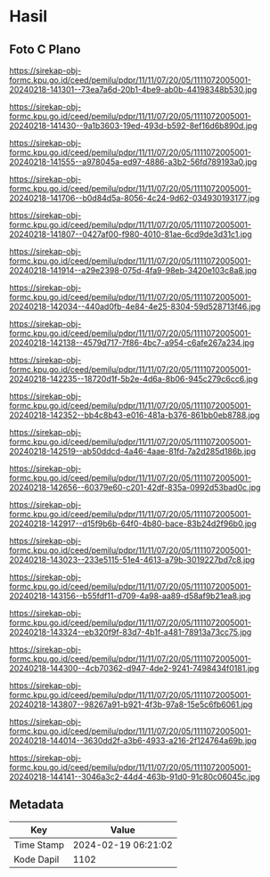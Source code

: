 # Hasil

## Foto C Plano

https://sirekap-obj-formc.kpu.go.id/ceed/pemilu/pdpr/11/11/07/20/05/1111072005001-20240218-141301--73ea7a6d-20b1-4be9-ab0b-44198348b530.jpg

https://sirekap-obj-formc.kpu.go.id/ceed/pemilu/pdpr/11/11/07/20/05/1111072005001-20240218-141430--9a1b3603-19ed-493d-b592-8ef16d6b890d.jpg

https://sirekap-obj-formc.kpu.go.id/ceed/pemilu/pdpr/11/11/07/20/05/1111072005001-20240218-141555--a978045a-ed97-4886-a3b2-56fd789193a0.jpg

https://sirekap-obj-formc.kpu.go.id/ceed/pemilu/pdpr/11/11/07/20/05/1111072005001-20240218-141706--b0d84d5a-8056-4c24-9d62-034930193177.jpg

https://sirekap-obj-formc.kpu.go.id/ceed/pemilu/pdpr/11/11/07/20/05/1111072005001-20240218-141807--0427af00-f980-4010-81ae-6cd9de3d31c1.jpg

https://sirekap-obj-formc.kpu.go.id/ceed/pemilu/pdpr/11/11/07/20/05/1111072005001-20240218-141914--a29e2398-075d-4fa9-98eb-3420e103c8a8.jpg

https://sirekap-obj-formc.kpu.go.id/ceed/pemilu/pdpr/11/11/07/20/05/1111072005001-20240218-142034--440ad0fb-4e84-4e25-8304-59d528713f46.jpg

https://sirekap-obj-formc.kpu.go.id/ceed/pemilu/pdpr/11/11/07/20/05/1111072005001-20240218-142138--4579d717-7f86-4bc7-a954-c6afe267a234.jpg

https://sirekap-obj-formc.kpu.go.id/ceed/pemilu/pdpr/11/11/07/20/05/1111072005001-20240218-142235--18720d1f-5b2e-4d6a-8b06-945c279c6cc6.jpg

https://sirekap-obj-formc.kpu.go.id/ceed/pemilu/pdpr/11/11/07/20/05/1111072005001-20240218-142352--bb4c8b43-e016-481a-b376-861bb0eb8788.jpg

https://sirekap-obj-formc.kpu.go.id/ceed/pemilu/pdpr/11/11/07/20/05/1111072005001-20240218-142519--ab50ddcd-4a46-4aae-81fd-7a2d285d186b.jpg

https://sirekap-obj-formc.kpu.go.id/ceed/pemilu/pdpr/11/11/07/20/05/1111072005001-20240218-142656--60379e60-c201-42df-835a-0992d53bad0c.jpg

https://sirekap-obj-formc.kpu.go.id/ceed/pemilu/pdpr/11/11/07/20/05/1111072005001-20240218-142917--d15f9b6b-64f0-4b80-bace-83b24d2f96b0.jpg

https://sirekap-obj-formc.kpu.go.id/ceed/pemilu/pdpr/11/11/07/20/05/1111072005001-20240218-143023--233e5115-51e4-4613-a79b-3019227bd7c8.jpg

https://sirekap-obj-formc.kpu.go.id/ceed/pemilu/pdpr/11/11/07/20/05/1111072005001-20240218-143156--b55fdf11-d709-4a98-aa89-d58af9b21ea8.jpg

https://sirekap-obj-formc.kpu.go.id/ceed/pemilu/pdpr/11/11/07/20/05/1111072005001-20240218-143324--eb320f9f-83d7-4b1f-a481-78913a73cc75.jpg

https://sirekap-obj-formc.kpu.go.id/ceed/pemilu/pdpr/11/11/07/20/05/1111072005001-20240218-144300--4cb70362-d947-4de2-9241-7498434f0181.jpg

https://sirekap-obj-formc.kpu.go.id/ceed/pemilu/pdpr/11/11/07/20/05/1111072005001-20240218-143807--98267a91-b921-4f3b-97a8-15e5c6fb6061.jpg

https://sirekap-obj-formc.kpu.go.id/ceed/pemilu/pdpr/11/11/07/20/05/1111072005001-20240218-144014--3630dd2f-a3b6-4933-a216-2f124764a69b.jpg

https://sirekap-obj-formc.kpu.go.id/ceed/pemilu/pdpr/11/11/07/20/05/1111072005001-20240218-144141--3046a3c2-44d4-463b-91d0-91c80c06045c.jpg


## Metadata

| Key        | Value               |
| ---------- | ------------------- |
| Time Stamp | 2024-02-19 06:21:02 |
| Kode Dapil | 1102                |




